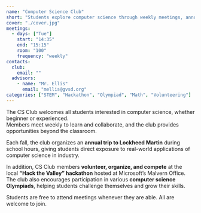 ```yaml
---
name: "Computer Science Club"
short: "Students explore computer science through weekly meetings, annual visits to Lockheed Martin, and participation in hackathons and Olympiads."
cover: "./cover.jpg"
meetings:
  - days: ["Tue"]
    start: "14:35"
    end: "15:15"
    room: "100"
    frequency: "weekly"
contacts:
  club:
    email: ""
  advisors:
    - name: "Mr. Ellis"
      email: "mellis@gvsd.org"
categories: ["STEM", "Hackathon", "Olympiad", "Math", "Volunteering"]
---
```


The CS Club welcomes all students interested in computer science, whether beginner or experienced.  
Members meet weekly to learn and collaborate, and the club provides opportunities beyond the classroom.  

Each fall, the club organizes an **annual trip to Lockheed Martin** during school hours, giving students direct exposure to real-world applications of computer science in industry.  

In addition, CS Club members **volunteer, organize, and compete** at the local **“Hack the Valley” hackathon** hosted at Microsoft’s Malvern Office. The club also encourages participation in various **computer science Olympiads**, helping students challenge themselves and grow their skills.  

Students are free to attend meetings whenever they are able. All are welcome to join.
